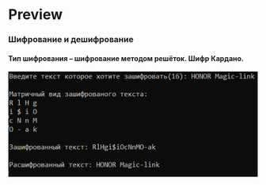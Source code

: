 # Preview

### Шифрование и дешифрование
#### Тип шифрования – шифрование методом решёток. Шифр Кардано.
![](image/1.png)
